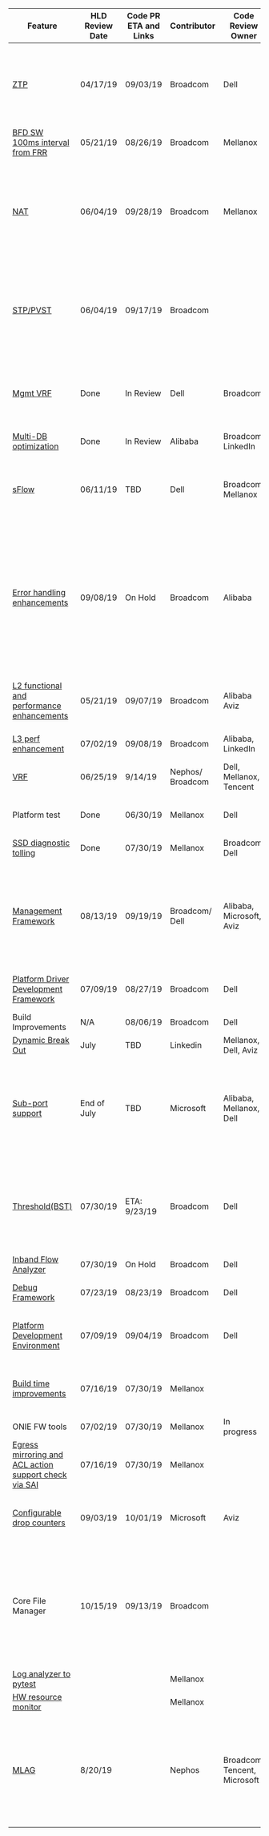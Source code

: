 <html>
<head>
<body style="width: 100%">
<table style="width: 100%" >
<thead>
<tr >
<th>Feature</th>
<th>HLD  Review  Date</th>
<th>Code PR  ETA and Links</th>
<th>Contributor</th>
<th>Code Review Owner</th>
<th>201911 Release</th>
<th>PR Link &amp; Status of PR</th>
</tr>
</thead>
<tbody>
<tr >
<td><a  href="https://github.com/Azure/SONiC/blob/master/doc/ztp/ztp.md">ZTP</a></td>
<td>04/17/19</td>
<td>09/03/19</td>
<td>Broadcom</td>
<td>Dell</td>
<td>Yes</td>
<td> <del><a  href="https://github.com/Azure/sonic-buildimage/pull/3227">3227</a></del> - Merged <br>
<del><a  href="https://github.com/Azure/sonic-buildimage/pull/3298">3298</a></del> - Merged<br>  
<del><a  href="https://github.com/Azure/sonic-swss/pull/1000">1000</a></del> - Merged <br>
<del><a  href="https://github.com/Azure/sonic-buildimage/pull/3299">3299</a></del> - Merged <br>
<del><a  href="https://github.com/Azure/sonic-ztp/pull/12">12</a></del> - Merged<br> 
<a  href="https://github.com/Azure/sonic-utilities/pull/599">599</a> - Write Access Approval Required &amp; BuildTestFails <br>
<del><a  href="https://github.com/Azure/sonic-utilities/pull/715">715</a></del> - Merged</td>
</tr>
<tr >
<td><a  href="https://github.com/Azure/SONiC/pull/383">BFD SW  100ms interval  from FRR</a></td>
<td>05/21/19</td>
<td>08/26/19</td>
<td>Broadcom</td>
<td>Mellanox</td>
<td>Yes</td>
<td><a  href="https://github.com/Azure/sonic-buildimage/pull/3385">3385</a> - Closed <a  href="https://github.com/Azure/sonic-buildimage/pull/3838">3838</a> - Changes Required</td>
</tr>
<tr >
<td><a  href="https://github.com/Azure/SONiC/pull/390">NAT</a></td>
<td>06/04/19</td>
<td>09/28/19</td>
<td>Broadcom</td>
<td>Mellanox</td>
<td>&nbsp;</td>
<td><a  href="https://github.com/Azure/sonic-buildimage/pull/3494">3494</a> - ChangesApproved, but VsImageTestIssue<br>
 <a  href="https://github.com/Azure/sonic-swss/pull/1059">1059</a> - ChangesApproved, but VsTestFails<sup>[7]</sup><br>
 <a  href="https://github.com/Azure/sonic-utilities/pull/645">645</a> - NotYetApproved &amp; BuildTestFails <br>
 <a  href="https://github.com/Azure/sonic-linux-kernel/pull/100">100 </a> - ChangesApproved, but NeedsConflictResolution <br>
 <del><a  href="https://github.com/Azure/sonic-swss-common/pull/304">304</a></del> - Merged <br>
 <del><a  href="https://github.com/Azure/sonic-sairedis/pull/519">519</a></del> - Merged</td>
</tr>
<tr >
<td><a  href="https://github.com/Azure/SONiC/pull/386">STP/PVST</a></td>
<td>06/04/19</td>
<td>09/17/19</td>
<td>Broadcom</td>
<td>&nbsp;</td>
<td>&nbsp;</td>
<td><a  href="https://github.com/Azure/sonic-stp/pull/20">20</a> - MergePending <br>
<del><a  href="https://github.com/Azure/sonic-swss-common/pull/305">305</a></del> - Merged <br>
<a  href="https://github.com/Azure/sonic-swss/pull/1058">1058</a> - NotYetApproved &amp; VsTestFails <br>
<a  href="https://github.com/Azure/sonic-utilities/pull/648">648</a> - ChangesApproved, but BuildTestFails <br>
<a  href="https://github.com/Azure/sonic-buildimage/pull/3463">3463</a> - WriteAccessApprovalRequired &amp; BuildTest Fails.
</td>
</tr>
<tr >
<td><a  href="https://github.com/Azure/sonic-utilities/pull/463/commits/d6d14929ef1f1d27f92e4bb5db30fba8b39dcfd4">Mgmt VRF</a></td>
<td>Done</td>
<td>In Review</td>
<td>Dell</td>
<td>Broadcom</td>
<td>&nbsp;</td>
<td><del><a  href="https://github.com/Azure/sonic-buildimage/pull/2585">2585</a></del> - Merged <br>
<del><a  href="https://github.com/Azure/sonic-buildimage/pull/2608">2608</a></del> - Merged <br>
<del><a  href="https://github.com/Azure/sonic-buildimage/pull/3204">3204</a></del> - Merged <br>
<del><a  href="https://github.com/Azure/sonic-utilities/pull/463">463</a></del> - Merged <br>
<del><a  href="https://github.com/Azure/sonic-utilities/pull/472">472</a></del> - Merged <br>
<del><a  href="https://github.com/Azure/sonic-utilities/pull/627">627</a></del> - Merged  <br>
<del><a  href="https://github.com/Azure/sonic-buildimage/pull/3586">3586</a></del> - Merged
</td>
</tr>
<tr >
<td><a  href="https://github.com/Azure/SONiC/blob/ed69d427dcf358299b2c1b812e59a1e26a4ef4a5/doc/database/multi_database_instances.md">Multi-DB  optimization</a></td>
<td>Done</td>
<td>In Review</td>
<td>Alibaba</td>
<td>Broadcom, LinkedIn</td>
<td>&nbsp;</td>
<td><del><a  href="https://github.com/Azure/sonic-py-swsssdk/pull/52">52</a></del> - Merged</td>
</tr>
<tr >
<td><a  href="https://github.com/Azure/SONiC/pull/389">sFlow</a></td>
<td>06/11/19</td>
<td>TBD</td>
<td>Dell</td>
<td>Broadcom Mellanox</td>
<td>&nbsp;</td>
<td><del><a  href="https://github.com/Azure/sonic-linux-kernel/pull/94">94</a></del> - Merged <br>
<del><a  href="https://github.com/Azure/sonic-swss-common/pull/299">299</a></del> - Merged <br>
<del><a  href="https://github.com/Azure/sonic-sairedis/pull/498">498</a></del> - Merged <br>
<del><a  href="https://github.com/Azure/sonic-swss/pull/1012">1012</a></del> - Merged <br>
<del><a  href="https://github.com/Azure/sonic-swss/pull/1011">1011</a></del> - Merged <br>
<del><a  href="https://github.com/Azure/sonic-buildimage/pull/3251">3251</a></del> - Merged <br>
<del><a  href="https://github.com/Azure/sonic-utilities/pull/592">592 </a></del> - Merged
</td>
</tr>
<tr >
<td><a  href="https://github.com/Azure/SONiC/pull/391">Error handling  enhancements</a></td>
<td>09/08/19</td>
<td>On Hold</td>
<td>Broadcom</td>
<td>Alibaba</td>
<td>&nbsp;</td>
<td><span class=""><strong>Framework</strong> <br>
<a  href="https://github.com/Azure/sonic-swss-common/pull/309">309</a> - 1 Approved, 1 Change Requested , NeedsUpdate<br>
  <a  href="https://github.com/Azure/sonic-utilities/pull/666">666</a> - ReviewerNotAssigned <br>
  <a  href="https://github.com/Azure/sonic-swss/pull/1100">1100</a> - NotYetApproved &amp; BuildTestFails<br>
  <a  href="https://github.com/Azure/sonic-sairedis/pull/523">523</a> - ChangesRequested&amp; NeedsConflictResolution <br>
  <strong>BGP</strong> <br>
  <a  href="https://github.com/Azure/sonic-buildimage/pull/3629">3629</a> - ReviewerNotAssigned <br>
  <a  href="https://github.com/Azure/sonic-utilities/pull/709">709</a> - ReviewPending &amp; BuildTestFails <br>
  <a  href="https://github.com/Azure/sonic-swss/pull/1101">1101</a> - ReviewerNotAssigned &amp; BuildTestFails
  </td>
</tr>
<tr >
<td><a  href="https://github.com/Azure/SONiC/pull/379">L2 functional and   performance enhancements</a></td>
<td>05/21/19</td>
<td>09/07/19</td>
<td>Broadcom</td>
<td>Alibaba  Aviz</td>
<td>&nbsp;</td>
<td><a  href="https://github.com/Azure/sonic-swss/pull/885">885 </a> - ReviewPending &amp; Build test fails due to dependencies <br>
<del><a  href="https://github.com/Azure/sonic-sairedis/pull/510">510 </a></del> - Merged <br>
<del><a  href="https://github.com/Azure/sonic-swss-common/pull/303">303</a></del> - Merged <br>
<a  href="https://github.com/Azure/sonic-utilities/pull/529">529</a> - 2 reviewers approved, 1 more review is pending
</td>
</tr>
<tr >
<td><a  href="https://github.com/Azure/SONiC/pull/399">L3 perf enhancement</a></td>
<td>07/02/19</td>
<td>09/08/19</td>
<td>Broadcom</td>
<td>Alibaba,  LinkedIn</td>
<td>&nbsp;</td>
<td><del><a  href="https://github.com/Azure/sonic-swss/pull/1048">1048</a></del> - Merged</td>
</tr>
<tr >
<td><a  href="https://github.com/Azure/SONiC/blob/master/doc/vrf/sonic-vrf-hld.md">VRF</a></td>
<td>06/25/19</td>
<td>9/14/19</td>
<td>Nephos/ Broadcom</td>
<td>Dell, Mellanox, Tencent</td>
<td>&nbsp;</td>
<td><del><a  href="https://github.com/Azure/sonic-buildimage/pull/3733">3733</a></del> - Merged <br>
<a  href="https://github.com/Azure/sonic-buildimage/pull/3047">3047</a> - ChangeRequested  <br>
<del><a  href="https://github.com/Azure/sonic-swss/pull/943">943</a></del> - Merged <br>
<del><a  href="https://github.com/Azure/sonic-mgmt/pull/1065">1065</a></del> - Merged 
</td>
</tr>
<tr >
<td>Platform test</td>
<td>Done</td>
<td>06/30/19</td>
<td>Mellanox</td>
<td>Dell</td>
<td>&nbsp;</td>
<td><del><a  href="https://github.com/Azure/sonic-mgmt/pull/915">915</a></del> - Merged <br>
<del><a  href="https://github.com/Azure/sonic-mgmt/pull/980">980</a></del> - Merged <br>
<del><a  href="https://github.com/Azure/sonic-mgmt/pull/1079">1079</a></del> - Merged
</td>
</tr>
<tr >
<td><a  href="https://github.com/Azure/SONiC/pull/378">SSD diagnostic   tolling</a></td>
<td>Done</td>
<td>07/30/19</td>
<td>Mellanox</td>
<td>Broadcom,  Dell</td>
<td>&nbsp;</td>
<td><del><a  href="https://github.com/Azure/sonic-utilities/pull/587">587</a></del> - Merged <br>
<del><a  href="https://github.com/Azure/sonic-buildimage/pull/47">47</a></del> - Merged <br>
<del><a  href="https://github.com/Azure/sonic-buildimage/pull/3218">3218</a></del> - Merged</td>
</tr>
<tr >
<td><a  href="https://github.com/Azure/SONiC/pull/436">Management   Framework</a></td>
<td>08/13/19</td>
<td>09/19/19</td>
<td>Broadcom/ Dell</td>
<td>Alibaba, Microsoft, Aviz</td>
<td>&nbsp;</td>
<td><a  href="https://github.com/Azure/sonic-mgmt-framework/pull/18">18</a> - Approval &amp; Merge Pending <br>
<a  href="https://github.com/Azure/sonic-telemetry/pull/23">23</a> - NotYetApproved , Build TestFails &amp; NeedsConflictResolution<br>
 <a  href="https://github.com/Azure/sonic-buildimage/pull/3488">3488</a> - WriteAccessApprovalRequired , VsImageTestFails &amp; NeedsConflictResolution <br>
 <del><a  href="https://github.com/Azure/sonic-utilities/pull/659">659</a></del> - Merged</td>
</tr>
<tr >
<td><a  href="https://github.com/Azure/SONiC/pull/406">Platform Driver  Development Framework</a></td>
<td>07/09/19</td>
<td>08/27/19</td>
<td>Broadcom</td>
<td>Dell</td>
<td>&nbsp;</td>
<td><a  href="https://github.com/Azure/sonic-buildimage/pull/3387">3387</a> - 1 approval done and 1 approval pending <br>
<del><a  href="https://github.com/Azure/sonic-platform-common/pull/62">62</a></del> - Merged <br>
<del><a  href="https://github.com/Azure/sonic-utilities/pull/624">624</a></del> - Merged</td>
</tr>
<tr >
<td>Build Improvements</td>
<td>N/A</td>
<td>08/06/19</td>
<td>Broadcom</td>
<td>Dell</td>
<td>&nbsp;</td>
<td><a  href="https://github.com/Azure/sonic-buildimage/pull/3292">3292</a> - Closed. New PR number is unknown</td>
</tr>
<tr >
<td><a  href="https://github.com/Azure/SONiC/pull/450">Dynamic Break Out</a></td>
<td>July</td>
<td>TBD</td>
<td>Linkedin</td>
<td>Mellanox, Dell, Aviz</td>
<td>&nbsp;</td>
<td>&nbsp;</td>
</tr>
<tr >
<td><a  href="https://github.com/Azure/SONiC/pull/420">Sub-port support</a></td>
<td>End of July</td>
<td>TBD</td>
<td>Microsoft</td>
<td>Alibaba, Mellanox, Dell</td>
<td>&nbsp;</td>
<td><del><a  href="https://github.com/opencomputeproject/SAI/pull/998">998</a></del> - Merged <br>
<del><a  href="https://github.com/Azure/sonic-swss-common/pull/284">284</a></del> - Merged <br>
<del><a  href="https://github.com/Azure/sonic-swss/pull/969">969</a></del> - Merged <br>
<del><a  href="https://github.com/Azure/sonic-swss/pull/871">871</a></del> - Merged <br>
<del><a  href="https://github.com/Azure/sonic-buildimage/pull/3412">3412</a></del> - Merged <br>
<del><a  href="https://github.com/Azure/sonic-buildimage/pull/3422">3422</a></del> - Merged <br>
<del><a  href="https://github.com/Azure/sonic-buildimage/pull/3413">3413</a></del> - Merged <br>
<del><a  href="https://github.com/Azure/sonic-utilities/pull/638">638</a></del> - Merged <br>
<del><a  href="https://github.com/Azure/sonic-utilities/pull/642">642</a></del> - Merged <br>
<del><a  href="https://github.com/Azure/sonic-utilities/pull/651">651</a></del> - Merged
</td>
</tr>
<tr >
<td><a  href="https://github.com/Azure/SONiC/pull/429">Threshold(BST)</a></td>
<td>07/30/19</td>
<td>ETA: 9/23/19</td>
<td>Broadcom</td>
<td>Dell</td>
<td>&nbsp;</td>
<td><a  href="https://github.com/Azure/sonic-buildimage/pull/3501">3501</a> - 1 approval done, 1 change requested &amp; VsImageTestFails <br>
<a  href="https://github.com/Azure/sonic-tam/pull/12">12</a> - MergePending <br>
<a  href="https://github.com/Azure/sonic-swss/pull/1067">1067</a> - Approved, VsTestFails  <br>
<a  href="https://github.com/Azure/sonic-utilities/pull/665">665</a> - Approved but BuildTestFails <br>
<a  href="https://github.com/Azure/sonic-swss-common/pull/310">310</a> - WriteAccessApprovalRequired
</td>
</tr>
<tr >
<td><a  href="https://github.com/Azure/SONiC/pull/427">Inband Flow Analyzer</a></td>
<td>07/30/19</td>
<td>On Hold</td>
<td>Broadcom</td>
<td>Dell</td>
<td>&nbsp;</td>
<td>On Hold</td>
</tr>
<tr >
<td><a  href="https://github.com/Azure/SONiC/pull/398">Debug Framework</a></td>
<td>07/23/19</td>
<td>08/23/19</td>
<td>Broadcom</td>
<td>Dell</td>
<td>&nbsp;</td>
<td><a  href="https://github.com/Azure/sonic-swss-common/pull/300">300</a> - ApprovalPending <br>
<a  href="https://github.com/Azure/sonic-utilities/pull/618">618</a> - 1 approval done, 1 ChangePending.
</td>
</tr>
<tr >
<td><a  href="https://github.com/Azure/SONiC/pull/407">Platform Development Environment</a></td>
<td>07/09/19</td>
<td>09/04/19</td>
<td>Broadcom</td>
<td>Dell</td>
<td>&nbsp;</td>
<td><del><a  href="https://github.com/Azure/sonic-buildimage/pull/3408">3408</a></del> - Closed <br>
<del><a  href="https://github.com/Azure/sonic-platform-pdk-pde/pull/27">27</a></del> - Closed  <br>
<a  href="https://github.com/Azure/sonic-buildimage/pull/3778">3778</a> - WriteAccessApprovalRequired <br>
<a  href="https://github.com/Azure/sonic-platform-pdk-pde/pull/28">28</a> - MergePending
</td>
</tr>
<tr >
<td><a  href="https://github.com/Azure/SONiC/pull/419">Build time improvements</a></td>
<td>07/16/19</td>
<td>07/30/19</td>
<td>Mellanox</td>
<td>&nbsp;</td>
<td>&nbsp;</td>
<td><del><a  href="https://github.com/Azure/sonic-swss/pull/911">911</a></del> - Merged <br>
<del><a  href="https://github.com/Azure/sonic-swss-common/pull/280">280</a></del> - Merged <br>
<del><a  href="https://github.com/Azure/sonic-sairedis/pull/461">461</a></del> - Merged <br>
<del><a  href="https://github.com/Azure/sonic-buildimage/pull/3048">3048</a></del> - Merged <br>
<del><a  href="https://github.com/Azure/sonic-buildimage/pull/3049">3049</a></del> - Merged
</td>
</tr>
<tr >
<td>ONIE FW tools</td>
<td>07/02/19</td>
<td>07/30/19</td>
<td>Mellanox</td>
<td>In progress</td>
<td>&nbsp;</td>
<td>&nbsp;</td>
</tr>
<tr >
<td><a  href="https://github.com/Azure/SONiC/pull/411">Egress mirroring  and  ACL action   support check  via SAI</a></td>
<td>07/16/19</td>
<td>07/30/19</td>
<td>Mellanox</td>
<td>&nbsp;</td>
<td>&nbsp;</td>
<td><del><a  href="https://github.com/Azure/sonic-swss/pull/963">963</a></del> - Merged <br>
<del><a  href="https://github.com/Azure/sonic-swss/pull/1019">1019</a></del> - Merged <br>
<del><a  href="https://github.com/Azure/sonic-utilities/pull/575">575</a></del> - Merged <br>
<del><a  href="https://github.com/Azure/sonic-sairedis/pull/481">481</a></del> - Merged</td>
</tr>
<tr >
<td><a  href="https://github.com/Azure/SONiC/pull/434">Configurable drop counters</a></td>
<td>09/03/19</td>
<td>10/01/19</td>
<td>Microsoft</td>
<td>Aviz</td>
<td>&nbsp;</td>
<td><del><a  href="https://github.com/Azure/sonic-swss-common/pull/308">308</a></del> - Merged <br>
<del><a  href="https://github.com/Azure/sonic-sairedis/pull/520">520</a></del> - Merged <br>
<del><a  href="https://github.com/Azure/sonic-swss/pull/1075">1075</a></del> - Merged <br>
<del><a  href="https://github.com/Azure/sonic-swss/pull/1093">1093</a></del> - Merged  <br>
<del><a  href="https://github.com/Azure/sonic-utilities/pull/688">688</a></del> - Merged
</td>
</tr>
<tr >
<td>Core File Manager</td>
<td>10/15/19</td>
<td>09/13/19</td>
<td>Broadcom</td>
<td>&nbsp;</td>
<td>&nbsp;</td>
<td><a  href="https://github.com/Azure/sonic-buildimage/pull/3447">3447</a> - ReviewerNotAssigned, BuildTestFails &amp; NeedsConflictResolution <br>
<a  href="https://github.com/Azure/sonic-utilities/pull/643">643</a> - ReviewPending, BuildTestFails &amp; NeedsConflictResolution<br>
 <a  href="https://github.com/Azure/sonic-buildimage/pull/3499">3499</a> - 1 review done and 1 other review requested, BuildTestFails &amp; NeedsConflictResolution <a  href="https://github.com/Azure/sonic-utilities/pull/663">663</a> - ReviewPending</td>
</tr>
<tr >
<td><a  href="https://github.com/Azure/SONiC/pull/421">Log analyzer to pytest</a></td>
<td>&nbsp;</td>
<td>&nbsp;</td>
<td>Mellanox</td>
<td>&nbsp;</td>
<td>&nbsp;</td>
<td><del><a  href="https://github.com/Azure/sonic-mgmt/pull/1048">1048</a></del> - Merged</td>
</tr>
<tr >
<td><a  href="https://github.com/Azure/SONiC/pull/439">HW resource monitor</a></td>
<td>&nbsp;</td>
<td>&nbsp;</td>
<td>Mellanox</td>
<td>&nbsp;</td>
<td>&nbsp;</td>
<td><del><a  href="https://github.com/Azure/sonic-mgmt/pull/1121">1121</a></del> - Merged</td>
</tr>
<tr >
<td><a  href="https://github.com/Azure/SONiC/pull/325">MLAG</a></td>
<td>8/20/19</td>
<td>&nbsp;</td>
<td>Nephos</td>
<td>Broadcom, Tencent,  Microsoft</td>
<td>&nbsp;</td>
<td><a  href="https://github.com/Azure/sonic-buildimage/pull/2514">2514</a> - WriteAccessApprovalRequired <br>
<del><a  href="https://github.com/Azure/sonic-swss/pull/1003">1003</a></del> - Merged <br>
<del><a  href="https://github.com/Azure/sonic-swss/pull/877">877</a></del> - Merged <br>
<a  href="https://github.com/Azure/sonic-swss/pull/814">814</a> - MergePending <br>
<a  href="https://github.com/Azure/sonic-swss/pull/811">811</a> - MergePending <br>
<a  href="https://github.com/Azure/sonic-swss/pull/810">810</a> - MergePending <br>
<del><a  href="https://github.com/Azure/sonic-swss/pull/809">809</a></del> - Merged <br>
<del><a  href="https://github.com/Azure/sonic-swss-common/pull/275">275</a></del> - Merged <br>
<a  href="https://github.com/Azure/sonic-utilities/pull/453">453</a> - ApprovalPending &amp; BuildTestFails
</td>
</tr>
</tbody>
</table>
</body>
</head>
</html>
